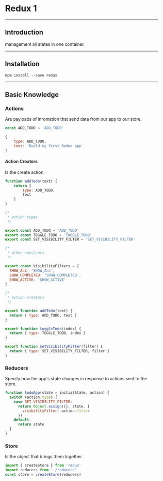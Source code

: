# Redux 1

---

## Introduction

management all states in one container.

---

## Installation

`npm install --save redux`

---

## Basic Knowledge

### Actions

Are payloads of inromation that send data from our app to our store.

```js
const ADD_TODO = 'ADD_TODO'

{
    type: ADD_TODO,
    text: 'Build my first Redux app'
}
```

#### Action Creators

Is the create action.

```js
function addTodo(text) {
    return {
        type: ADD_TODO,
        text
    }
}
```

```js
/*
 * action types
 */

export const ADD_TODO = 'ADD_TODO'
export const TOGGLE_TODO = 'TOGGLE_TODO'
export const SET_VISIBILITY_FILTER = 'SET_VISIBILITY_FILTER'

/*
 * other constants
 */

export const VisibilityFilters = {
  SHOW_ALL: 'SHOW_ALL',
  SHOW_COMPLETED: 'SHOW_COMPLETED',
  SHOW_ACTIVE: 'SHOW_ACTIVE'
}

/*
 * action creators
 */

export function addTodo(text) {
  return { type: ADD_TODO, text }
}

export function toggleTodo(index) {
  return { type: TOGGLE_TODO, index }
}

export function setVisibilityFilter(filter) {
  return { type: SET_VISIBILITY_FILTER, filter }
}

```

### Reducers

Specify how the app's state changes in response to actions sent to the store.

```js
function todoApp(state = initialState, action) {
  switch (action.type) {
    case SET_VISIBILITY_FILTER:
      return Object.assign({}, state, {
        visibilityFilter: action.filter
      })
    default:
      return state
  }
}
```

### Store

Is the object that brings them together.

```js
import { createStore } from 'redux'
import reducers from './reducers'
const store = createStore(reducers)
```